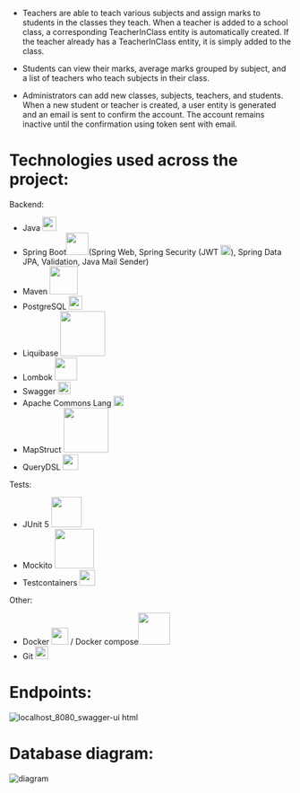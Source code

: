 - Teachers are able to teach various subjects and assign marks to students in the classes they teach. When a teacher is added to a school class, a corresponding TeacherInClass entity is automatically created. If the teacher already has a TeacherInClass entity, it is simply added to the class.

- Students can view their marks, average marks grouped by subject, and a list of teachers who teach subjects in their class.

- Administrators can add new classes, subjects, teachers, and students. When a new student or teacher is created, a user entity is generated and an email is sent to confirm the account. The account remains inactive until the confirmation using token sent with email.

# Technologies used across the project:
Backend:
- Java <img width="25px" src="https://cdn-icons-png.flaticon.com/512/226/226777.png"/>
- Spring Boot<img width="40px" src="https://user-images.githubusercontent.com/33158051/103466606-760a4000-4d14-11eb-9941-2f3d00371471.png"/>(Spring Web, Spring Security (JWT <img width="18px" src="https://cdn.cdnlogo.com/logos/j/20/jwt.svg"/>), Spring Data JPA, Validation, Java Mail Sender)
- Maven <img width="50px" src="https://maven.apache.org/images/maven-logo-white-on-black.purevec.svg"/>
- PostgreSQL <img width="24px" src="https://upload.wikimedia.org/wikipedia/commons/thumb/2/29/Postgresql_elephant.svg/1024px-Postgresql_elephant.svg.png"/>
- Liquibase <img width="80px" src="https://www.liquibase.com/wp-content/uploads/2020/05/Liquibase_logo_horizontal_RGB.svg"/>
- Lombok <img width="40px" src="https://kodejava.org/wp-content/uploads/2018/12/lombok.png"/>
- Swagger <img width="22px" src="https://upload.wikimedia.org/wikipedia/commons/a/ab/Swagger-logo.png"/>
- Apache Commons Lang  <img width="18px" src="https://upload.wikimedia.org/wikipedia/commons/thumb/7/7e/Apache_Feather_Logo.svg/1200px-Apache_Feather_Logo.svg.png"/>
- MapStruct <img width="80px" src="https://user-images.githubusercontent.com/112166269/214404167-1614aaf4-fb84-412f-91bd-9ad1b09f3ad4.png"/>
- QueryDSL <img width="28px" src="https://user-images.githubusercontent.com/112166269/216625032-7f0af41a-3ecd-4646-a254-1abbdd4db8a0.png"/>



Tests:
- JUnit 5 <img width="54px" src="https://upload.wikimedia.org/wikipedia/commons/5/59/JUnit_5_Banner.png"/>
- Mockito <img width="70px" src="https://raw.githubusercontent.com/mockito/mockito.github.io/master/img/logo%402x.png"/>
- Testcontainers <img width="28px" src="https://avatars.githubusercontent.com/u/13393021?s=200&v=4"/>

Other:
- Docker <img width="30px" src="https://www.docker.com/wp-content/uploads/2022/03/Moby-logo.png"/> / Docker compose<img width="57px" src="https://miro.medium.com/max/453/1*_5tOkcXb7RaVvjYpSqZXpg.png"/>
- Git <img width="23px" src="https://upload.wikimedia.org/wikipedia/commons/thumb/3/3f/Git_icon.svg/1024px-Git_icon.svg.png"/>

# Endpoints:
![localhost_8080_swagger-ui html](https://user-images.githubusercontent.com/112166269/218687664-561c953a-7f83-4fab-82fa-f2fb5dd7be4f.png)



# Database diagram:
![diagram](https://user-images.githubusercontent.com/112166269/213867353-9eb68e44-46b5-430b-9b65-8899cb3f63bc.PNG)



